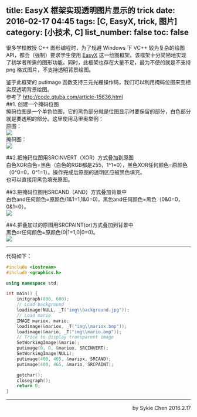 title: EasyX 框架实现透明图片显示的 trick
date: 2016-02-17 04:45
tags: [C, EasyX, trick, 图片]
category: [小技术, C]
list_number: false
toc: false
---
很多学校教授 C++ 图形编程时，为了规避 Windows 下 VC++ 较为复杂的绘图 API，都会（强制）要求学生使用 [EasyX](http://easyx.cn/) 这一绘图框架。该框架十分简陋地实现了初学者所需的图形功能。同时，此框架也存在大量不足，最为不便的就是不支持 png 格式图片，不支持透明背景绘图。  
<!-- more -->
鉴于此框架的 putimage 函数支持三元光栅操作码，我们可以利用掩码位图来变相实现透明背景绘图。  
参考了 http://code.qtuba.com/article-15636.html  
##1. 创建一个掩码位图  
掩码位图是一个单色位图，它的黑色部分就是位图显示时要保留的部分，白色部分就是要透明的部分。这里使用马里奥举例：  
原图：  
![](http://img.devchen.com/blogimg/20160217-easyx-trans-trick/1.png)  
掩码图：  
![](http://img.devchen.com/blogimg/20160217-easyx-trans-trick/2.png)  

##2.把掩码位图用SRCINVERT（XOR）方式叠加到原图  
白色XOR白色=黑色（白色的RGB都是255，1^1=0），黑色XOR任何颜色=原颜色（0^0=0，0^1=1）。操作完成后原图的透明区应被黑色填充。  
也可以直接用黑色填充原图。  

##3.把掩码位图用SRCAND（AND）方式叠加背景中  
白色and任何颜色=原颜色(1&1=1,1&0=0)，黑色and任何颜色=黑色（0&0=0，0&1=0）。  
![](http://img.devchen.com/blogimg/20160217-easyx-trans-trick/3.png)  

##4.把叠加过的原图用SRCPAINT(or)方式叠加到背景中  
黑色or任何颜色=原颜色(0|1=1,0|0=0)。  
![](http://img.devchen.com/blogimg/20160217-easyx-trans-trick/4.png)  
  
---
代码如下：
```cpp
#include <iostream>
#include <graphics.h>

using namespace std;

int main() {
	initgraph(800, 600);
	// Load background
	loadimage(NULL, _T("img\\background.jpg"));
	// Load mario
	IMAGE mariox, mario;
	loadimage(&mariox, _T("img\\mariox.bmp"));
	loadimage(&mario, _T("img\\mario.bmp"));
	// Trick to display transparent image
	SetWorkingImage(&mario);
	putimage(0, 0, &mariox, SRCINVERT);
	SetWorkingImage(NULL);
	putimage(400, 465, &mariox, SRCAND);
	putimage(400, 465, &mario, SRCPAINT);

	getchar();
	closegraph();
	return 0;
}
```

---

<p align = right>
by Sykie Chen
2016.2.17
</p>